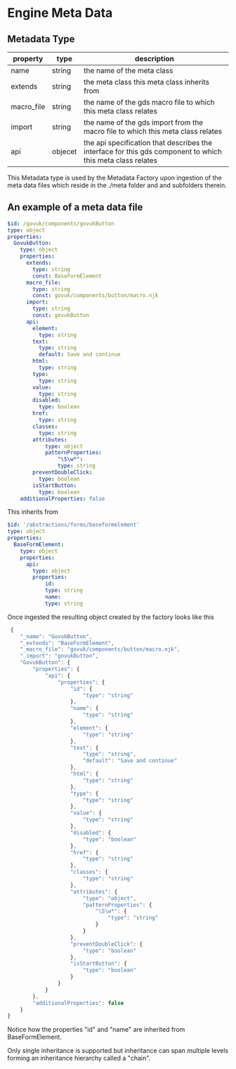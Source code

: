 # Engine Meta Data

## Metadata Type

| property   | type    | description                                                                                                |
| ---------- | ------- | ---------------------------------------------------------------------------------------------------------- |
| name       | string  | the name of the meta class                                                                                 |
| extends    | string  | the meta class this meta class inherits from                                                               |
| macro_file | string  | the name of the gds macro file to which this meta class relates                                            |
| import     | string  | the name of the gds import from the macro file to which this meta class relates                            |
| api        | objecet | the api specification that describes the interface for this gds component to which this meta class relates |


This Metadata type is used by the Metadata Factory upon ingestion of the meta data files which reside in the ./meta folder and and subfolders therein.

## An example of a meta data file

```yaml
$id: /govuk/components/govukButton
type: object
properties:
  GovukButton:
    type: object
    properties:
      extends: 
        type: string
        const: BaseFormElement
      macro_file: 
        type: string
        const: govuk/components/button/macro.njk
      import: 
        type: string
        const: govukButton
      api:
        element:
          type: string
        text: 
          type: string
          default: Save and continue
        html:
          type: string
        type:
          type: string
        value:
          type: string
        disabled:
          type: boolean
        href:
          type: string
        classes:
          type: string
        attributes:
            type: object
            patternProperties:
                "\S\w*":
                type: string
        preventDoubleClick:
          type: boolean
        isStartButton:
          type: boolean
    additionalProperties: false
```

This inherits from 

```yaml
$id: '/abstractions/forms/baseformelement'
type: object
properties:
  BaseFormElement:
    type: object
    properties:
      api:
        type: object
        properties:
            id: 
            type: string
            name:
            type: string
```

Once ingested the resulting object created by the factory looks like this

```javascript
 {
    "_name": "GovukButton",
    "_extends": "BaseFormElement",
    "_macro_file": "govuk/components/button/macro.njk",
    "_import": "govukButton",
    "GovukButton": {
        "properties": {
            "api": {
                "properties": {
                    "id": {
                        "type": "string"
                    },
                    "name": {
                        "type": "string"
                    },
                    "element": {
                        "type": "string"
                    },
                    "text": {
                        "type": "string",
                        "default": "Save and continue"
                    },
                    "html": {
                        "type": "string"
                    },
                    "type": {
                        "type": "string"
                    },
                    "value": {
                        "type": "string"
                    },
                    "disabled": {
                        "type": "boolean"
                    },
                    "href": {
                        "type": "string"
                    },
                    "classes": {
                        "type": "string"
                    },
                    "attributes": {
                        "type": "object",
                        "patternProperties": {
                            "\S\w*": {
                                "type": "string"
                            }
                        }
                    },
                    "preventDoubleClick": {
                        "type": "boolean"
                    },
                    "isStartButton": {
                        "type": "boolean"
                    }
                }
            }
        },
        "additionalProperties": false
    }
}
```

Notice how the properties "id" and "name" are inherited from BaseFormElement.

Only single inheritance is supported but inheritance can span multiple levels forming an inheritance hierarchy called a "chain".

